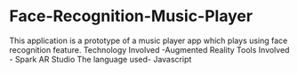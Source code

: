 # Face-Recognition-Music-Player
This application is a prototype of a music player app which plays using face recognition feature.
Technology Involved -Augmented Reality
Tools Involved - Spark AR Studio
The language used- Javascript

